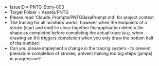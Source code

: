 - IssueID = PNTG-Story-003
- Target Folder = Assets/PNTG
- Please read 'Claude_Prompts/PNTGBasePrompt.md' for project context
- The tracing for all numbers works, however when the endpoints of a stroke (start and end) lie close together the application detects the shape as completed before completing the actual trace (e.g. when drawing an 8 it triggers completion when you only draw the bottom half of the number)
- Can you please implement a change in the tracing system - to prevent premature completion of strokes, prevent making too big steps (jumps) in progression?